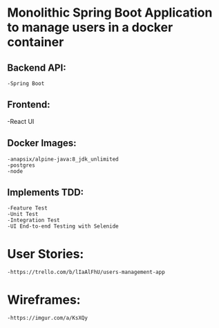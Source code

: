 # Monolithic Spring Boot Application to manage users in a docker container
## Backend API:
    -Spring Boot

## Frontend:
   -React UI

## Docker Images:
    -anapsix/alpine-java:8_jdk_unlimited
    -postgres
    -node

## Implements TDD:
    -Feature Test
    -Unit Test
    -Integration Test
    -UI End-to-end Testing with Selenide

# User Stories:
    -https://trello.com/b/lIaAlFhU/users-management-app

# Wireframes:
    -https://imgur.com/a/KsXQy